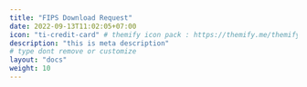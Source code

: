 ```yaml
---
title: "FIPS Download Request"
date: 2022-09-13T11:02:05+07:00
icon: "ti-credit-card" # themify icon pack : https://themify.me/themify-icons
description: "this is meta description"
# type dont remove or customize
layout: "docs"
weight: 10
---
```


<style>

blockquote{display:none !importatnt;}
</style>

<script>
  hbspt.forms.create({
    region: "na1",
    portalId: "7637559",
    formId: "f43c27f5-3c6c-4c7f-a5a2-9122ae768b22"
  });	
</script>

